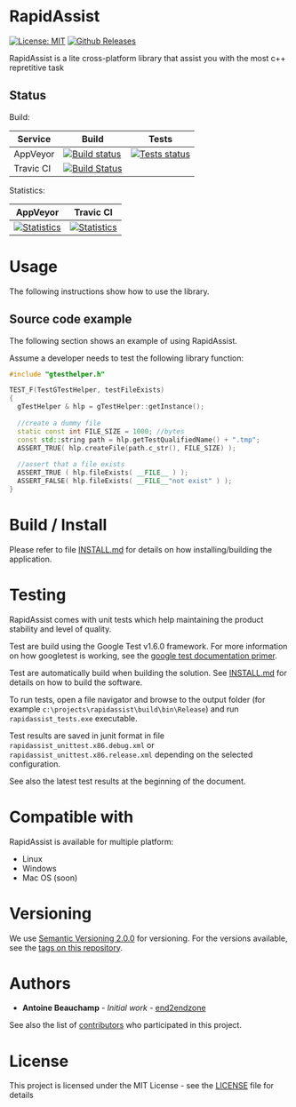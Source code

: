 # RapidAssist
[![License: MIT](https://img.shields.io/badge/License-MIT-yellow.svg)](https://opensource.org/licenses/MIT)
[![Github Releases](https://img.shields.io/github/release/end2endzone/rapidassist.svg)](https://github.com/end2endzone/rapidassist/releases)

RapidAssist is a lite cross-platform library that assist you with the most c++ repretitive task

## Status

Build:

| Service | Build | Tests |
|----|-------|-------|
| AppVeyor | [![Build status](https://img.shields.io/appveyor/ci/end2endzone/RapidAssist/master.svg?logo=appveyor)](https://ci.appveyor.com/project/end2endzone/rapidassist) | [![Tests status](https://img.shields.io/appveyor/tests/end2endzone/rapidassist/master.svg?logo=appveyor)](https://ci.appveyor.com/project/end2endzone/rapidassist/branch/master/tests) |
| Travic CI | [![Build Status](https://img.shields.io/travis/end2endzone/RapidAssist/master.svg?logo=travis&style=flat)](https://travis-ci.org/end2endzone/RapidAssist) |  |

Statistics:

| AppVeyor | Travic CI |
|----------|-----------|
| [![Statistics](https://buildstats.info/appveyor/chart/end2endzone/rapidassist)](https://ci.appveyor.com/project/end2endzone/rapidassist/branch/master) | [![Statistics](https://buildstats.info/travisci/chart/end2endzone/RapidAssist)](https://travis-ci.org/end2endzone/RapidAssist) |

# Usage

The following instructions show how to use the library.

## Source code example
The following section shows an example of using RapidAssist.

Assume a developer needs to test the following library function:
```cpp
#include "gtesthelper.h"

TEST_F(TestGTestHelper, testFileExists)
{
  gTestHelper & hlp = gTestHelper::getInstance();
  
  //create a dummy file
  static const int FILE_SIZE = 1000; //bytes
  const std::string path = hlp.getTestQualifiedName() + ".tmp";
  ASSERT_TRUE( hlp.createFile(path.c_str(), FILE_SIZE) );
  
  //assert that a file exists
  ASSERT_TRUE ( hlp.fileExists( __FILE__ ) );
  ASSERT_FALSE( hlp.fileExists( __FILE__"not exist" ) );
}
```

# Build / Install

Please refer to file [INSTALL.md](INSTALL.md) for details on how installing/building the application.

# Testing
RapidAssist comes with unit tests which help maintaining the product stability and level of quality.

Test are build using the Google Test v1.6.0 framework. For more information on how googletest is working, see the [google test documentation primer](https://github.com/google/googletest/blob/release-1.8.0/googletest/docs/V1_6_Primer.md).  

Test are automatically build when building the solution. See [INSTALL.md](INSTALL.md) for details on how to build the software.

To run tests, open a file navigator and browse to the output folder (for example `c:\projects\rapidassist\build\bin\Release`) and run `rapidassist_tests.exe` executable.

Test results are saved in junit format in file `rapidassist_unittest.x86.debug.xml` or `rapidassist_unittest.x86.release.xml` depending on the selected configuration.

See also the latest test results at the beginning of the document.

# Compatible with

RapidAssist is available for multiple platform:

*   Linux
*   Windows
*   Mac OS (soon)

# Versioning

We use [Semantic Versioning 2.0.0](http://semver.org/) for versioning. For the versions available, see the [tags on this repository](https://github.com/end2endzone/RapidAssist/tags).

# Authors

* **Antoine Beauchamp** - *Initial work* - [end2endzone](https://github.com/end2endzone)

See also the list of [contributors](https://github.com/end2endzone/RapidAssist/blob/master/AUTHORS) who participated in this project.

# License

This project is licensed under the MIT License - see the [LICENSE](LICENSE) file for details